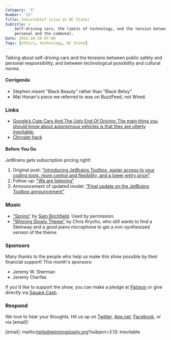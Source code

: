 ```yaml
---
Category: '3'
Number: '13'
Title: Inevitable? (Live at NC State)
Subtitle: >
    Self-driving cars, the limits of technology, and the tension between the 
    personal and the communal.
Date: 2015-10-20 07:00
Tags: [ethics, technology, NC State]
...
```


Talking about self-driving cars and the tensions between public safety and
personal responsibility, and between technological possibility and cultural
norms.

#### Corrigenda

  - Stephen meant "Black Beauty" rather than "Black Betsy".
  - Mat Honan's piece we referred to was on BuzzFeed, not Wired.

### Links

  - [Google’s Cute Cars And The Ugly End Of Driving: The main thing you should 
    know about autonomous vehicles is that they are utterly inevitable.][bf]
  - [Chrysler hack][ars]

[bf]: http://www.buzzfeed.com/mathonan/googles-cute-cars-and-the-ugly-end-of-driving#.wtWx2wG2a
[ars]: http://arstechnica.com/security/2015/07/fiat-chrysler-recalls-1-4-million-cars-over-remote-hack-vulnerability/

#### Before You Go

JetBrains gets subscription pricing right!

 1. Original post: ["Introducing JetBrains Toolbox, easier access to your coding
    tools, more control and flexibility, and a lower entry price"][1]
 2. Follow-up: ["We are listening"][2]
 3. Announcement of updated model: ["Final update on the JetBrains Toolbox 
    announcement"][3]

[1]: http://blog.jetbrains.com/blog/2015/09/03/introducing-jetbrains-toolbox/
[2]: http://blog.jetbrains.com/blog/2015/09/04/we-are-listening/
[3]: http://blog.jetbrains.com/blog/2015/09/18/final-update-on-the-jetbrains-toolbox-announcement/

### Music

  - ["Spring"](https://soundcloud.com/samburchfieldmusic/spring) by
    [Sam Birchfield](http://www.samburchfield.com). Used by permission.
  - ["Winning Slowly Theme"](//soundcloud.com/chriskrycho/winning-slowly)
    by Chris Krycho, who still wants to find a Steinway and a good piano
    microphone to get a non-synthesized version of the theme.

### Sponsors

Many thanks to the people who help us make this show possible by their financial
support! This month's sponsors:

  - Jeremy W. Sherman
  - Jeremy Cherfas

If you'd like to support the show, you can make a pledge at [Patreon] or give
directly via [Square Cash].

[Patreon]: //www.patreon.com/winningslowly
[Square Cash]: //cash.me/$winningslowly

### Respond

We love to hear your thoughts. Hit us up on [Twitter], [App.net], [Facebook], or
via [email]!

[Twitter]: //www.twitter.com/winningslowly
[App.net]: //www.twitter.com/winningslowly
[Facebook]: //www.facebook.com/winningslowlypodcast
[email]: mailto:hello@winningslowly.org?subject=3.13: Inevitable
